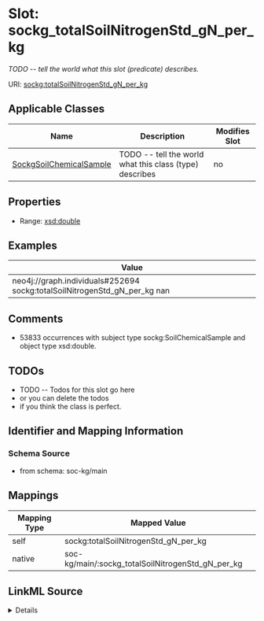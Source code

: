 

# Slot: sockg_totalSoilNitrogenStd_gN_per_kg


_TODO -- tell the world what this slot (predicate) describes._





URI: [sockg:totalSoilNitrogenStd_gN_per_kg](http://www.semanticweb.org/sockg/ontologies/2024/0/soil-carbon-ontology/totalSoilNitrogenStd_gN_per_kg)



<!-- no inheritance hierarchy -->





## Applicable Classes

| Name | Description | Modifies Slot |
| --- | --- | --- |
| [SockgSoilChemicalSample](../classes/SockgSoilChemicalSample.md) | TODO -- tell the world what this class (type) describes |  no  |







## Properties

* Range: [xsd:double](http://www.w3.org/2001/XMLSchema#double)






## Examples

| Value |
| --- |
| neo4j://graph.individuals#252694 sockg:totalSoilNitrogenStd_gN_per_kg nan |

## Comments

* 53833 occurrences with subject type sockg:SoilChemicalSample and object type xsd:double.

## TODOs

* TODO -- Todos for this slot go here
* or you can delete the todos
* if you think the class is perfect.

## Identifier and Mapping Information







### Schema Source


* from schema: soc-kg/main




## Mappings

| Mapping Type | Mapped Value |
| ---  | ---  |
| self | sockg:totalSoilNitrogenStd_gN_per_kg |
| native | soc-kg/main/:sockg_totalSoilNitrogenStd_gN_per_kg |




## LinkML Source

<details>
```yaml
name: sockg_totalSoilNitrogenStd_gN_per_kg
description: TODO -- tell the world what this slot (predicate) describes.
todos:
- TODO -- Todos for this slot go here
- or you can delete the todos
- if you think the class is perfect.
comments:
- 53833 occurrences with subject type sockg:SoilChemicalSample and object type xsd:double.
examples:
- value: neo4j://graph.individuals#252694 sockg:totalSoilNitrogenStd_gN_per_kg nan
from_schema: soc-kg/main
rank: 1000
slot_uri: sockg:totalSoilNitrogenStd_gN_per_kg
alias: sockg_totalSoilNitrogenStd_gN_per_kg
domain_of:
- sockg_SoilChemicalSample
range: double

```
</details>